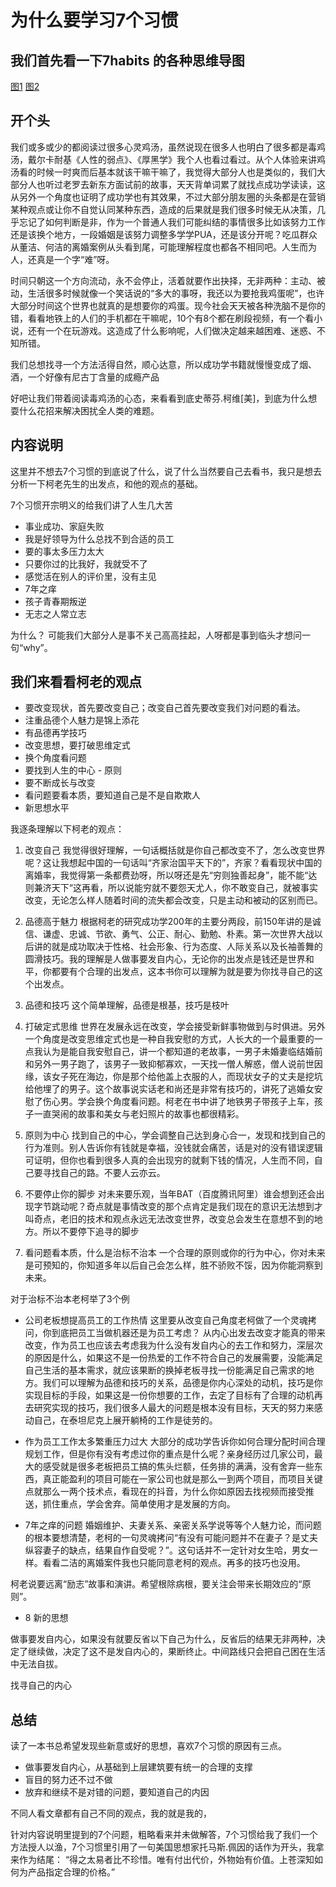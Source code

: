 # 为什么要学习7个习惯

## 我们首先看一下7habits 的各种思维导图
[图1](pic_7habits/7Habits.jpg)
[图2](pic_7habits/7habitTree.jpeg)

## 开个头

我们或多或少的都阅读过很多心灵鸡汤，虽然说现在很多人也明白了很多都是毒鸡汤，戴尔卡耐基《人性的弱点》、《厚黑学》我个人也看过看过。从个人体验来讲鸡汤看的时候一时爽而后基本就该干嘛干嘛了，我觉得大部分人也是类似的，我们大部分人也听过老罗去新东方面试前的故事，天天背单词累了就找点成功学读读，这从另外一个角度也证明了成功学也有其效果，不过大部分朋友圈的头条都是在营销某种观点或让你不自觉认同某种东西，造成的后果就是我们很多时候无从决策，几乎忘记了如何判断是非，作为一个普通人我们可能纠结的事情很多比如该努力工作还是该换个地方，一段婚姻是该努力调整多学学PUA，还是该分开呢？吃瓜群众从董洁、何洁的离婚案例从头看到尾，可能理解程度也都各不相同吧。人生而为人，还真是一个字“难”呀。

时间只朝这一个方向流动，永不会停止，活着就要作出抉择，无非两种：主动、被动，生活很多时候就像一个笑话说的“多大的事呀，我还以为要抢我鸡蛋呢”，也许大部分时间这个世界也就真的是想要你的鸡蛋。现今社会天天被各种洗脑不是你的错，看看地铁上的人们的手机都在干嘛呢，10个有8个都在刷段视频，有一个看小说，还有一个在玩游戏。这造成了什么影响呢，人们做决定越来越困难、迷惑、不知所错。

我们总想找寻一个方法活得自然，顺心达意，所以成功学书籍就慢慢变成了烟、酒，一个好像有尼古丁含量的成瘾产品

好吧让我们带着阅读毒鸡汤的心态，来看看到底史蒂芬.柯维[美]，到底为什么想耍什么花招来解决困扰全人类的难题。

## 内容说明

这里并不想去7个习惯的到底说了什么，说了什么当然要自己去看书，我只是想去分析一下柯老先生的出发点，和他的观点的基础。

7个习惯开宗明义的给我们讲了人生几大苦

- 事业成功、家庭失败
- 我是好领导为什么总找不到合适的员工
- 要的事太多压力太大
- 只要你过的比我好，我就受不了
- 感觉活在别人的评价里，没有主见
- 7年之痒
- 孩子青春期叛逆
- 无志之人常立志

为什么？ 可能我们大部分人是事不关己高高挂起，人呀都是事到临头才想问一句“why”。

## 我们来看看柯老的观点

- 要改变现状，首先要改变自己；改变自己首先要改变我们对问题的看法。
- 注重品德个人魅力是锦上添花
- 有品德再学技巧
- 改变思想，要打破思维定式
- 换个角度看问题
- 要找到人生的中心 - 原则
- 要不断成长与改变
- 看问题要看本质，要知道自己是不是自欺欺人
- 新思想水平


我逐条理解以下柯老的观点：

1. 改变自己
我觉得很好理解，一句话概括就是你自己都改变不了，怎么改变世界呢？这让我想起中国的一句话叫“齐家治国平天下的”，齐家？看看现状中国的离婚率，我觉得第一条都费劲呀，所以呀还是先“穷则独善起身”，能不能“达则兼济天下“这再看，所以说能穷就不要怨天尤人，你不敢变自己，就被事实改变，无论怎么样人随着时间的流失都会改变，只是主动和被动的区别而已。

2. 品德高于魅力
根据柯老的研究成功学200年的主要分两段，前150年讲的是诚信、谦虚、忠诚、节欲、勇气、公正、耐心、勤勉、朴素。第一次世界大战以后讲的就是成功取决于性格、社会形象、行为态度、人际关系以及长袖善舞的圆滑技巧。我的理解是人做事要发自内心，无论你的出发点是钱还是世界和平，你都要有个合理的出发点，这本书你可以理解为就是要为你找寻自己的这个出发点。

3. 品德和技巧
这个简单理解，品德是根基，技巧是枝叶

4. 打破定式思维
世界在发展永远在改变，学会接受新鲜事物做到与时俱进。另外一个角度是改变思维定式也是一种自我安慰的方式，人长大的一个最重要的一点我认为是能自我安慰自己，讲一个都知道的老故事，一男子未婚妻临结婚前和另外一男子跑了，该男子一致抑郁寡欢，一天找一僧人解惑，僧人说前世因缘，该女子死在海边，你是那个给他盖上衣服的人，而现状女子的丈夫是挖坑给他埋了的男子。这个故事说实话老和尚还是非常有技巧的，讲死了逃婚女安慰了伤心男。学会换个角度看问题。柯老在书中讲了地铁男子带孩子上车，孩子一直哭闹的故事和美女与老妇照片的故事也都很精彩。

5. 原则为中心
找到自己的中心，学会调整自己达到身心合一，发现和找到自己的行为准则。别人告诉你有钱就是幸福，没钱就会痛苦，话是对的没有错误逻辑可证明，但你也看到很多人真的会出现穷的就剩下钱的情况，人生而不同，自己要寻找自己的路。不要人云亦云。

6. 不要停止你的脚步
对未来要乐观，当年BAT（百度腾讯阿里）谁会想到还会出现字节跳动呢？奇点就是事情改变的那个点肯定是我们现在的意识无法想到才叫奇点，老旧的技术和观点永远无法改变世界，改变总会发生在意想不到的地方。所以不要停下追寻的脚步


7. 看问题看本质，什么是治标不治本
一个合理的原则或你的行为中心，你对未来是可预知的，你知道多年以后自己会怎么样，胜不骄败不馁，因为你能洞察到未来。

对于治标不治本老柯举了3个例
* 公司老板想提高员工的工作热情
这里要从改变自己角度老柯做了一个灵魂拷问，你到底把员工当做机器还是为员工考虑？
从内心出发去改变才能真的带来改变，作为员工也应该去考虑我为什么没有发自内心的去工作和努力，深层次的原因是什么，如果这不是一份热爱的工作不符合自己的发展需要，没能满足自己生活的基本需求，就应该果断的换掉老板寻找一份能满足自己需求的地方。我们可以理解为品德和技巧的关系，品德是你内心深处的动机，技巧是你实现目标的手段，如果这是一份你想要的工作，去定了目标有了合理的动机再去研究实现的技巧，我们很多人最大的问题是根本没有目标，天天的努力来感动自己，在泰坦尼克上展开躺椅的工作是徒劳的。

* 作为员工工作太多繁重压力过大
大部分的成功学告诉你如何合理分配时间合理规划工作，但是你有没有考虑过你的重点是什么呢？亲身经历过几家公司，最大的感受就是很多老板把员工搞的焦头烂额，任务排的满满，没有舍弃一些东西，真正能盈利的项目可能在一家公司也就是那么一到两个项目，而项目关键点就那么一两个技术点，看现在的抖音，为什么你如原因去找视频而接受推送，抓住重点，学会舍弃。简单使用才是发展的方向。

* 7年之痒的问题
婚姻维护、夫妻关系、亲密关系学说等等个人魅力论，而问题的根本要想清楚，老柯的一句灵魂拷问“有没有可能问题并不在妻子？是丈夫纵容妻子的缺点，结果自作自受呢？”。这句话并不一定针对女生哈，男女一样。看看二洁的离婚案件我也只能同意老柯的观点。再多的技巧也没用。

柯老说要远离“励志”故事和演讲。希望根除病根，要关注会带来长期效应的“原则”。

* 8 新的思想

做事要发自内心，如果没有就要反省以下自己为什么，反省后的结果无非两种，决定了继续做，决定了这不是发自内心的，果断终止。中间路线只会把自己困在生活中无法自拔。

找寻自己的内心


##  总结
读了一本书总希望发现些新意或好的思想，喜欢7个习惯的原因有三点。

- 做事要发自内心，从基础到上层建筑要有统一的合理的支撑
- 盲目的努力还不过不做
- 放弃和继续不是对错的问题，要知道自己的内因

不同人看文章都有自己不同的观点，我的就是我的，

针对内容说明里提到的7个问题，粗略看来并未做解答，7个习惯给我了我们一个方法授人以渔，7个习惯里引用了一句美国思想家托马斯.佩因的话作为开头，我拿来作为结尾：
“得之太易者比不珍惜。唯有付出代价，外物始有价值。上苍深知如何为产品指定合理的价格。”
